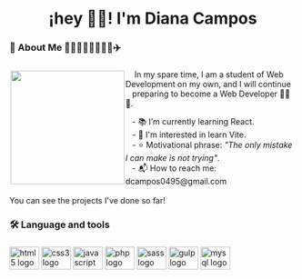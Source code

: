 <h1 align="center">¡hey 👋🐸! I'm Diana Campos</h1>

###

<h3 align="left">👤 About Me 👩🇲🇽🏋️‍♀️😼🍕🎶✈️</h3>

###

<img align="left" height="200" style="margin:2px" src="https://media.tenor.com/ZmZ7UKIc0soAAAAC/anonymous-anonymous-bites-back.gif"/>

<p align="left">
  &nbsp&nbsp&nbsp&nbspIn my spare time, I am a student of Web Development on my own, and I will continue  &nbsp&nbsp preparing to become a Web Developer 👩‍💻🤞.
</p>
<p>
  &nbsp&nbsp&nbsp- 📚 I’m currently learning React.<br>
  &nbsp&nbsp&nbsp- 👀 I'm interested in learn Vite.<br>
  &nbsp&nbsp&nbsp- ⭐ Motivational phrase: <em>"The only mistake I can make is not trying"</em>.<br>
  &nbsp&nbsp&nbsp- 📬 How to reach me: dcampos0495@gmail.com<br><br>
  You can see the projects I've done so far!</p>

###

<h3 align="left">🛠 Language and tools</h3>

###

<div align="left">
  <img src="https://cdn.jsdelivr.net/gh/devicons/devicon/icons/html5/html5-original.svg" height="40" width="52" alt="html5 logo"  />
  <img src="https://cdn.jsdelivr.net/gh/devicons/devicon/icons/css3/css3-original.svg" height="40" width="52" alt="css3 logo"  />
  <img src="https://cdn.jsdelivr.net/gh/devicons/devicon/icons/javascript/javascript-original.svg" height="40" width="52" alt="javascript logo"  />
  <img src="https://cdn.jsdelivr.net/gh/devicons/devicon/icons/php/php-original.svg" height="40" width="52" alt="php logo"  />
  <img src="https://cdn.jsdelivr.net/gh/devicons/devicon/icons/sass/sass-original.svg" height="40" width="52" alt="sass logo"  />
  <img src="https://cdn.jsdelivr.net/gh/devicons/devicon/icons/gulp/gulp-plain.svg" height="40" width="52" alt="gulp logo"  />
  <img src="https://cdn.jsdelivr.net/gh/devicons/devicon/icons/mysql/mysql-original.svg" height="40" width="52" alt="mysql logo"  />
</div>
